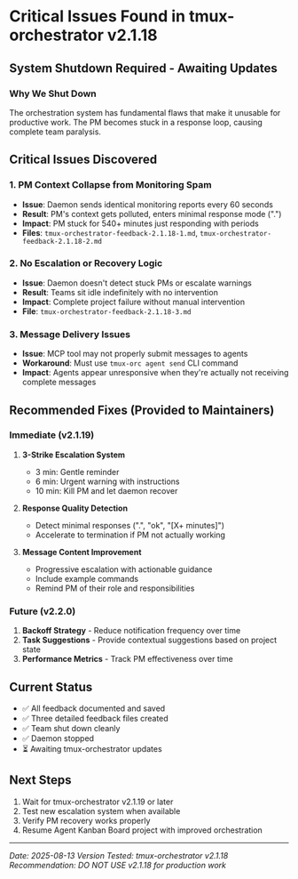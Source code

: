 # Critical Issues Found in tmux-orchestrator v2.1.18

## System Shutdown Required - Awaiting Updates

### Why We Shut Down

The orchestration system has fundamental flaws that make it unusable for productive work. The PM becomes stuck in a response loop, causing complete team paralysis.

## Critical Issues Discovered

### 1. PM Context Collapse from Monitoring Spam

- **Issue**: Daemon sends identical monitoring reports every 60 seconds
- **Result**: PM's context gets polluted, enters minimal response mode (".")
- **Impact**: PM stuck for 540+ minutes just responding with periods
- **Files**: `tmux-orchestrator-feedback-2.1.18-1.md`, `tmux-orchestrator-feedback-2.1.18-2.md`

### 2. No Escalation or Recovery Logic

- **Issue**: Daemon doesn't detect stuck PMs or escalate warnings
- **Result**: Teams sit idle indefinitely with no intervention
- **Impact**: Complete project failure without manual intervention
- **File**: `tmux-orchestrator-feedback-2.1.18-3.md`

### 3. Message Delivery Issues

- **Issue**: MCP tool may not properly submit messages to agents
- **Workaround**: Must use `tmux-orc agent send` CLI command
- **Impact**: Agents appear unresponsive when they're actually not receiving complete messages

## Recommended Fixes (Provided to Maintainers)

### Immediate (v2.1.19)

1. **3-Strike Escalation System**
   - 3 min: Gentle reminder
   - 6 min: Urgent warning with instructions
   - 10 min: Kill PM and let daemon recover

2. **Response Quality Detection**
   - Detect minimal responses (".", "ok", "[X+ minutes]")
   - Accelerate to termination if PM not actually working

3. **Message Content Improvement**
   - Progressive escalation with actionable guidance
   - Include example commands
   - Remind PM of their role and responsibilities

### Future (v2.2.0)

1. **Backoff Strategy** - Reduce notification frequency over time
2. **Task Suggestions** - Provide contextual suggestions based on project state
3. **Performance Metrics** - Track PM effectiveness over time

## Current Status

- ✅ All feedback documented and saved
- ✅ Three detailed feedback files created
- ✅ Team shut down cleanly
- ✅ Daemon stopped
- ⏳ Awaiting tmux-orchestrator updates

## Next Steps

1. Wait for tmux-orchestrator v2.1.19 or later
2. Test new escalation system when available
3. Verify PM recovery works properly
4. Resume Agent Kanban Board project with improved orchestration

---
*Date: 2025-08-13*
*Version Tested: tmux-orchestrator v2.1.18*
*Recommendation: DO NOT USE v2.1.18 for production work*
